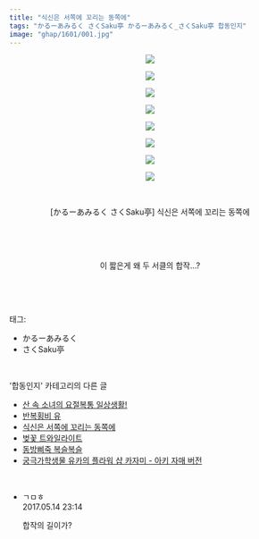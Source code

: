 ```yaml
---
title: "식신은 서쪽에 꼬리는 동쪽에"
tags: "かるーあみるく さくSaku亭 かるーあみるく_さくSaku亭 합동인지"
image: "ghap/1601/001.jpg"
---
```

<div class="article">
<p style="text-align: center; clear: none; float: none;"><img src="{{ site.nasurl }}/ghap/1601/001.jpg"/></p>
<p style="text-align: center; clear: none; float: none;"><img src="{{ site.nasurl }}/ghap/1601/002.jpg"/></p>
<p style="text-align: center; clear: none; float: none;"><img src="{{ site.nasurl }}/ghap/1601/003.jpg"/></p>
<p style="text-align: center; clear: none; float: none;"><img src="{{ site.nasurl }}/ghap/1601/004.jpg"/></p>
<p style="text-align: center; clear: none; float: none;"><img src="{{ site.nasurl }}/ghap/1601/005.jpg"/></p>
<p style="text-align: center; clear: none; float: none;"><img src="{{ site.nasurl }}/ghap/1601/006.jpg"/></p>
<p style="text-align: center; clear: none; float: none;"><img src="{{ site.nasurl }}/ghap/1601/007.jpg"/></p>
<p style="text-align: center; clear: none; float: none;"><img src="{{ site.nasurl }}/ghap/1601/008.jpg"/></p>
<p style="text-align: center; clear: none; float: none;"><br/></p>
<p style="text-align: center; clear: none; float: none;">[かるーあみるく さくSaku亭] 식신은 서쪽에 꼬리는 동쪽에</p>
<p style="text-align: center; clear: none; float: none;"><br/></p>
<p style="text-align: center; clear: none; float: none;"><br/></p>
<p style="text-align: center; clear: none; float: none;">이 짧은게 왜 두 서클의 합작...?</p>
<p><br/></p>
</div><br/>
<div class="tagTrail">
<p>태그: </p>
<ul>
<li>かるーあみるく</li>
<li>さくSaku亭</li>
</ul>
</div><br/>
<div class="another">
<p>'합동인지' 카테고리의 다른 글</p>
<ul>
<li><a href="/2016-08-17-ghap_1649">산 속 소녀의 요절복통 일상생활!</a></li>
<li><a href="/2016-08-16-ghap_1608">반복횡비  유</a></li>
<li><a href="/2016-08-16-ghap_1601">식신은 서쪽에 꼬리는 동쪽에</a></li>
<li><a href="/2016-08-15-ghap_1595">벚꽃 트와일라이트</a></li>
<li><a href="/2016-08-12-ghap_1540">동방삐죽 복슬복슬</a></li>
<li><a href="/2016-08-12-ghap_1535">궁극가학생물 유카의 플라워 샵 카자미 - 아키 자매 버전</a></li>
</ul>
</div><br/>
<div class="cb_module cb_fluid">
<div class="cb_wrt cb_profile">
<div class="comment">
<ul>
<li class="cb_thumb_off" id="comment14989031">
<div class="cb_comment_area">
<div class="cb_info_area">
<div class="cb_section">
<span class="cb_nick_name">ㄱㅁㅎ</span>
</div>
<div class="cb_section">
<span class="cb_date">2017.05.14 23:14 </span>
</div>
</div>
<div class="cb_dsc_comment">
<p class="cb_dsc">
											합작의 길이가?
										</p>
</div>
</div></li>
</ul>
</div>
</div><!-- commentList close -->
</div><br/>

